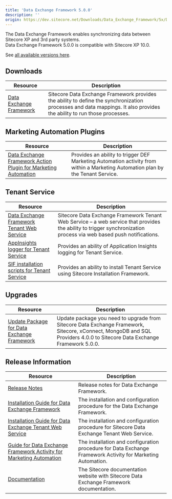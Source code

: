 ```yaml
---
title: 'Data Exchange Framework 5.0.0'
description: ''
origin: https://dev.sitecore.net/Downloads/Data_Exchange_Framework/5x/Data_Exchange_Framework_500
---
```


The Data Exchange Framework enables synchronizing data between Sitecore XP and 3rd party systems.\
Data Exchange Framework 5.0.0 is compatible with Sitecore XP 10.0.

See [all available versions here](/downloads/Data_Exchange_Framework).

## Downloads

| Resource                                                                                                                                                                                               | Description                                                                                                                                                           |
| ------------------------------------------------------------------------------------------------------------------------------------------------------------------------------------------------------ | --------------------------------------------------------------------------------------------------------------------------------------------------------------------- |
| [Data Exchange Framework](https://scdp.blob.core.windows.net/downloads/Data%20Exchange%20Framework/5x/Data%20Exchange%20Framework%20500/Secure/Data%20Exchange%20Framework%205.0.0%20rev.%2001466.zip) | Sitecore Data Exchange Framework provides the ability to define the synchronization processes and data mappings. It also provides the ability to run those processes. |

## Marketing Automation Plugins

| Resource                                                                                                                                                                                                                                                                                                        | Description                                                                                                                     |
| --------------------------------------------------------------------------------------------------------------------------------------------------------------------------------------------------------------------------------------------------------------------------------------------------------------- | ------------------------------------------------------------------------------------------------------------------------------- |
| [Data Exchange Framework Action Plugin for Marketing Automation](https://scdp.blob.core.windows.net/downloads/Data%20Exchange%20Framework/5x/Data%20Exchange%20Framework%20500/Secure/Sitecore%20Data%20Exchange%20Framework%20Action%20Plugin%20for%20Marketing%20Automation%205.0.0%20rev.%2001466.scwdp.zip) | Provides an ability to trigger DEF Marketing Automation activity from within a Marketing Automation plan by the Tenant Service. |

## Tenant Service

| Resource                                                                                                                                                                                                                                                            | Description                                                                                                                                                        |
| ------------------------------------------------------------------------------------------------------------------------------------------------------------------------------------------------------------------------------------------------------------------- | ------------------------------------------------------------------------------------------------------------------------------------------------------------------ |
| [Data Exchange Framework Tenant Web Service](https://scdp.blob.core.windows.net/downloads/Data%20Exchange%20Framework/5x/Data%20Exchange%20Framework%20500/Secure/Sitecore%20Data%20Exchange%20Framework%20Tenant%20Web%20Service%205.0.0%20rev.%2001466.scwdp.zip) | Sitecore Data Exchange Framework Tenant Web Service – a web service that provides the ability to trigger synchronization process via web based push notifications. |
| [AppInsights logger for Tenant Service](https://scdp.blob.core.windows.net/downloads/Data%20Exchange%20Framework/5x/Data%20Exchange%20Framework%20500/Secure/AppInsights%20logger%20for%20Tenant%20Service%205.0.0%20rev.%2001466.scwdp.zip)                        | Provides an ability of Application Insights logging for Tenant Service.                                                                                            |
| [SIF installation scripts for Tenant Service](https://scdp.blob.core.windows.net/downloads/Data%20Exchange%20Framework/5x/Data%20Exchange%20Framework%20500/Secure/SIFInstallationScriptsforTenantService.zip)                                                      | Provides an ability to install Tenant Service using Sitecore Installation Framework.                                                                               |

## Upgrades

| Resource                                                                                                                                                                                                                                            | Description                                                                                                                                                              |
| --------------------------------------------------------------------------------------------------------------------------------------------------------------------------------------------------------------------------------------------------- | ------------------------------------------------------------------------------------------------------------------------------------------------------------------------ |
| [Update Package for Data Exchange Framework](<https://scdp.blob.core.windows.net/downloads/Data%20Exchange%20Framework/5x/Data%20Exchange%20Framework%20500/Secure/Data%20Exchange%20Framework%20(update%20package)%205.0.0%20rev.%2001466.update>) | Update package you need to upgrade from Sitecore Data Exchange Framework, Sitecore, xConnect, MongoDB and SQL Providers 4.0.0 to Sitecore Data Exchange Framework 5.0.0. |

## Release Information

| Resource                                                                                                                                                                                                                                                 | Description                                                                                                 |
| -------------------------------------------------------------------------------------------------------------------------------------------------------------------------------------------------------------------------------------------------------- | ----------------------------------------------------------------------------------------------------------- |
| [Release Notes](/downloads/Data_Exchange_Framework/5x/Data_Exchange_Framework_500/Release_Notes)                                                                                                                                                         | Release notes for Data Exchange Framework.                                                                  |
| [Installation Guide for Data Exchange Framework](https://scdp.blob.core.windows.net/downloads/Data%20Exchange%20Framework/5x/Data%20Exchange%20Framework%20500/Secure/Data_Exchange_Framework_5_0_Installation_Guide-en.pdf)                             | The installation and configuration procedure for the Data Exchange Framework.                               |
| [Installation Guide for Data Exchange Tenant Web Service](https://scdp.blob.core.windows.net/downloads/Data%20Exchange%20Framework/5x/Data%20Exchange%20Framework%20500/Secure/Data_Exchange_Framework_5_0_Tenant_Web_Service_Installation_Guide-en.pdf) | The installation and configuration procedure for Sitecore Data Exchange Tenant Web Service.                 |
| [Guide for Data Exchange Framework Activity for Marketing Automation](https://doc.sitecore.com/developers/def/50/data-exchange-framework/en/activity-for-marketing-automation.html)                                                                      | The installation and configuration procedure for Data Exchange Framework Activity for Marketing Automation. |
| [Documentation](https://doc.sitecore.com/developers/def/50/data-exchange-framework/en/index-en.html)                                                                                                                                                     | The Sitecore documentation website with Sitecore Data Exchange Framework documentation.                     |
